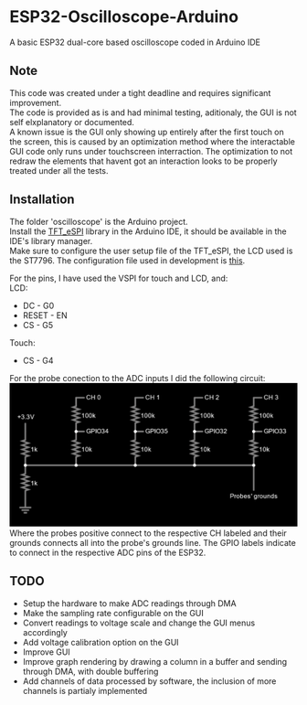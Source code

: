 # ESP32-Oscilloscope-Arduino
A basic ESP32 dual-core based oscilloscope coded in Arduino IDE

## Note

This code was created under a tight deadline and requires significant improvement.  
The code is provided as is and had minimal testing, aditionaly, the GUI is not self elxplanatory or documented.  
A known issue is the GUI only showing up entirely after the first touch on the screen, this is caused by an
optimization method where the interactable GUI code only runs under touchscreen interraction. The optimization
to not redraw the elements that havent got an interaction looks to be properly treated under all the tests.

## Installation

The folder 'oscilloscope' is the Arduino project.  
Install the [TFT_eSPI](https://github.com/Bodmer/TFT_eSPI "GitHub page") library in the Arduino IDE,
it should be available in the IDE's library manager.  
Make sure to configure the user setup file of the TFT_eSPI, the LCD used is the ST7796. The configuration file
used in development is [this](User_Setup.h).  

For the pins, I have used the VSPI for touch and LCD, and:  
LCD:
- DC - G0
- RESET - EN
- CS - G5  

Touch:
- CS - G4

For the probe conection to the ADC inputs I did the following circuit:  
![Probe conection and scale](https://github.com/AdrianoPoier/ESP32-Oscilloscope-Arduino/blob/main/demo%20images/probe%20circuit.png)  
Where the probes positive connect to the respective CH labeled and their grounds connects all into the
probe's grounds line. The GPIO labels indicate to connect in the respective ADC pins of the ESP32.

## TODO

- Setup the hardware to make ADC readings through DMA
- Make the sampling rate configurable on the GUI
- Convert readings to voltage scale and change the GUI menus accordingly
- Add voltage calibration option on the GUI
- Improve GUI
- Improve graph rendering by drawing a column in a buffer and sending through DMA, with double buffering
- Add channels of data processed by software, the inclusion of more channels is partialy implemented
